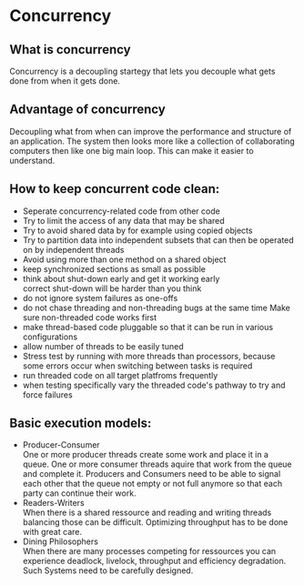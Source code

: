 # Concurrency

## What is concurrency
Concurrency is a decoupling startegy that lets you decouple what gets done from when it gets done.

## Advantage of concurrency
Decoupling what from when can improve the performance and structure of an application. The system then looks more like a collection of collaborating computers then like one big main loop. This can make it easier to understand.

## How to keep concurrent code clean:
- Seperate concurrency-related code from other code
- Try to limit the access of any data that may be shared
- Try to avoid shared data by for example using copied objects
- Try to partition data into independent subsets that can then be operated on by independent threads
- Avoid using more than one method on a shared object
- keep synchronized sections as small as possible
- think about shut-down early and get it working early   
  correct shut-down will be harder than you think
- do not ignore system failures as one-offs
- do not chase threading and non-threading bugs at the same time
  Make sure non-threaded code works first
- make thread-based code pluggable so that it can be run in various configurations
- allow number of threads to be easily tuned
- Stress test by running with more threads than processors, because some errors occur when switching between tasks is required
- run threaded code on all target platfroms frequently
- when testing specifically vary the threaded code's pathway to try and force failures
  
  
## Basic execution models:
- Producer-Consumer   
  One or more producer threads create some work and place it in a queue. One or more consumer threads aquire that work from the queue and complete it. Producers and Consumers need to be able to signal each other that the queue not empty or not full anymore so that each party can continue their work.
- Readers-Writers   
  When there is a shared ressource and reading and writing threads balancing those can be difficult. Optimizing throughput has to be done with great care.
- Dining Philosophers   
  When there are many processes competing for ressources you can experience deadlock, livelock, throughput and efficiency degradation. Such Systems need to be carefully designed.


  
  